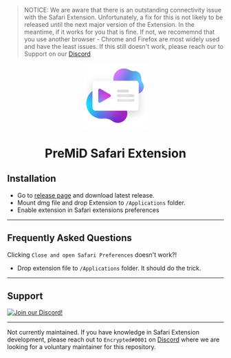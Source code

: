 > NOTICE: We are aware that there is an outstanding connectivity issue with the Safari Extension. Unfortunately, a fix for this is not likely to be released until the next major version of the Extension. In the meantime, if it works for you that is fine. If not, we recomemnd that you use another browser - Chrome and Firefox are most widely used and have the least issues. If this still doesn't work, please reach our to Support on our [Discord](https://discord.gg/premid)

<div align="center">

<img src="https://raw.githubusercontent.com/PreMiD/Website/stable/src/assets/images/pmd_logo-transparent.png" width="150px" draggable="false"><br>

# PreMiD Safari Extension

<div align="left">

## Installation
- Go to [release page](https://github.com/PreMiD/Extension-Safari/releases/latest) and download latest release.
- Mount dmg file and drop Extension to `/Applications` folder.
- Enable extension in Safari extensions preferences

---

## Frequently Asked Questions
Clicking `Close and open Safari Preferences` doesn't work?!
- Drop extension file to `/Applications` folder. It should do the trick.
  
 ---

## Support

<a target="_blank" href="https://discord.premid.app/" title="Join our Discord!">
  <img src="https://discord.com/api/guilds/493130730549805057/widget.png?style=banner2" height="76px" draggable="false" alt="Join our Discord!">
</a>
<br>

---

Not currently maintained. If you have knowledge in Safari Extension development, please reach out to `Encrypted#0001` on [Discord](https://discord.gg/premid) where we are looking for a voluntary maintainer for this repository. 
